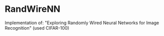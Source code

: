 # RandWireNN
Implementation of: "Exploring Randomly Wired Neural Networks for Image Recognition" (used CIFAR-100)
